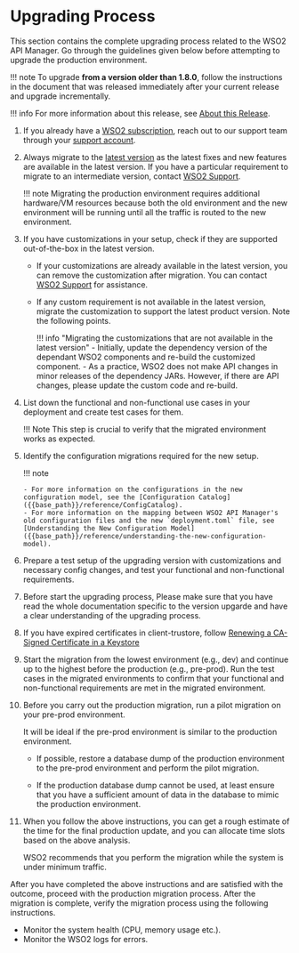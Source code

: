 # Upgrading Process

This section contains the complete upgrading process related to the WSO2 API Manager.
Go through the guidelines given below before attempting to upgrade the production environment.

!!! note
    To upgrade **from a version older than 1.8.0**, follow the instructions in the document that was released immediately after your current release and upgrade incrementally.

!!! info
    For more information about this release, see [About this Release]({{base_path}}/getting-started/about-this-release).


1.  If you already have a [WSO2 subscription](https://wso2.com/subscription), reach out to our support team through 
your [support account](https://support.wso2.com/jira/secure/Dashboard.jspa).

2.  Always migrate to the [latest version](https://wso2.com/api-management/) 
    as the latest fixes and new features are available in the latest version. If you have a particular requirement to migrate to an intermediate version, contact 
    [WSO2 Support](https://support.wso2.com/jira/secure/Dashboard.jspa).

    !!! note
        Migrating the production environment requires additional hardware/VM resources because both the old environment and the new environment will be running until all the traffic is routed to the new environment.    
    
3. If you have customizations in your setup, check if they are supported out-of-the-box in the latest 
version.
    - If your customizations are already available in the latest version, you can remove the 
    customization after migration. You can contact [WSO2 Support](https://support.wso2.com/jira/secure/Dashboard.jspa)
     for assistance.
    - If any custom requirement is not available in the latest version, 
    migrate the customization to support the latest product version. Note the following points.
      
        !!! info "Migrating the customizations that are not available in the latest version"
            - Initially, update the dependency version of the 
            dependant WSO2 components and re-build the customized component.
            - As a practice, WSO2 does not make API changes in minor releases of the dependency JARs. However, if 
            there are API changes, please update the custom code and re-build.
                        
4.  List down the functional and non-functional use cases in your deployment and create test cases for them. 

    !!! Note
        This step is crucial to verify that the migrated environment works as expected.     

5.  Identify the configuration migrations required for the new setup. 

    !!! note
     
        - For more information on the configurations in the new configuration model, see the [Configuration Catalog]({{base_path}}/reference/ConfigCatalog).
        - For more information on the mapping between WSO2 API Manager's old configuration files and the new `deployment.toml` file, see [Understanding the New Configuration Model]({{base_path}}/reference/understanding-the-new-configuration-model).
        
6.  Prepare a test setup of the upgrading version with customizations and necessary config changes, and 
test your functional and non-functional requirements.


7.  Before start the upgrading process, Please make sure that you have read the whole documentation specific to the version upgarde and have a clear understanding of the upgrading process.

8. If you have expired certificates in client-trustore, follow [Renewing a CA-Signed Certificate in a Keystore]({{base_path}}/install-and-setup/setup/security/configuring-keystores/keystore-basics/renewing-a-ca-signed-certificate-in-a-keystore/#renewing-a-ca-signed-certificate-in-a-keystore)

9.  Start the migration from the lowest environment (e.g., dev) and continue up to the highest before the production 
(e.g., pre-prod). Run the test cases in the migrated environments to confirm that your functional and non-functional requirements are met in the migrated environment.

10. Before you carry out the production migration, run a pilot migration on your pre-prod environment. 

    It will be ideal if the pre-prod environment is similar to the production environment.

    -  If possible, restore a database dump of the production environment to the pre-prod environment and perform the pilot migration.

    -  If the production database dump cannot be used, at least ensure that you have a sufficient amount of data in the database to mimic the production environment.
    
11. When you follow the above instructions, you can get a rough estimate of the time for the final production update, and you can allocate time slots based on the above analysis. 

    WSO2 recommends that you perform the migration while the system is under minimum traffic. 

After you have completed the above instructions and are satisfied with the outcome, proceed with the production migration process. After the migration is complete, verify the migration process using the following instructions.
    
-  Monitor the system health (CPU, memory usage etc.).
-  Monitor the WSO2 logs for errors.
